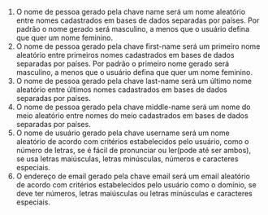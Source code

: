 1. O nome de pessoa gerado pela chave name será um nome aleatório entre nomes cadastrados em bases de dados separadas por países. Por padrão o nome gerado será masculino, a menos que o usuário defina que quer um nome feminino.
2. O nome de pessoa gerado pela chave first-name será um primeiro nome aleatório entre primeiros nomes cadastrados em bases de dados separadas por países. Por padrão o primeiro nome gerado será masculino, a menos que o usuário defina que quer um nome feminino.
3. O nome de pessoa gerado pela chave last-name será um último nome aleatório entre últimos nomes cadastrados em bases de dados separadas por países.
4. O nome de pessoa gerado pela chave middle-name será um nome do meio aleatório entre nomes do meio cadastrados em bases de dados separadas por países.
5. O nome de usuário gerado pela chave username será um nome aleatório de acordo com critérios estabelecidos pelo usuário, como o número de letras, se é fácil de pronunciar ou ler(pode até ser ambos), se usa letras maiúsculas, letras minúsculas, números e caracteres especiais.
6. O endereço de email gerado pela chave email será um email aleatório de acordo com critérios estabelecidos pelo usuário como o domínio, se deve ter números, letras maiúsculas ou letras minúsculas e caracteres especiais. 
